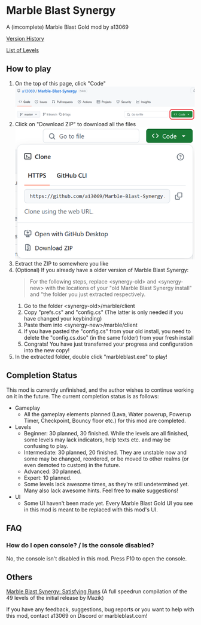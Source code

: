 # Marble Blast Synergy
A (imcomplete) Marble Blast Gold mod by a13069

[Version History](https://github.com/a13069/Marble-Blast-Synergy/blob/master/versions.md)

[List of Levels](https://github.com/a13069/Marble-Blast-Synergy/blob/master/level_list.md)

## How to play
1. On the top of this page, click "Code"
![step1](https://github.com/a13069/Marble-Blast-Synergy/blob/master/howto1.png)
2. Click on "Download ZIP" to download all the files
![step2](https://github.com/a13069/Marble-Blast-Synergy/blob/master/howto2.png)
3. Extract the ZIP to somewhere you like
4. (Optional) If you already have a older version of Marble Blast Synergy:
    >For the following steps, replace \<synergy-old> and \<synergy-new> with the locations of your "old Marble Blast Synergy install" and "the folder you just extracted respectively.
    1. Go to the folder \<synergy-old>/marble/client
    2. Copy "prefs.cs" and "config.cs" (The latter is only needed if you have changed your keybinding)
    3. Paste them into \<synergy-new>/marble/client
    4. If you have pasted the "config.cs" from your old install, you need to delete the "config.cs.dso" (in the same folder) from your fresh install
    4. Congrats! You have just transferred your progress and configuration into the new copy!
5. In the extracted folder, double click "marbleblast.exe" to play!

## Completion Status
This mod is currently unfinished, and the author wishes to continue working on it in the future. The current completion status is as follows:
- Gameplay
    - All the gameplay elements planned (Lava, Water powerup, Powerup Timer, Checkpoint, Bouncy floor etc.) for this mod are completed.
- Levels
    - Beginner: 30 planned, 30 finished. While the levels are all finished, some levels may lack indicators, help texts etc. and may be confusing to play.
    - Intermediate: 30 planned, 20 finished. They are unstable now and some may be changed, reordered, or be moved to other realms (or even demoted to custom) in the future.
    - Advanced: 30 planned.
    - Expert: 10 planned.
    - Some levels lack awesome times, as they're still undetermined yet. Many also lack awesome hints. Feel free to make suggestions!
- UI
    - Some UI haven't been made yet. Every Marble Blast Gold UI you see in this mod is meant to be replaced with this mod's UI.

## FAQ
### How do I open console? / Is the console disabled?
No, the console isn't disabled in this mod. Press F10 to open the console.

## Others
[Marble Blast Synergy: Satisfying Runs](https://www.youtube.com/watch?v=DvRexvnXPZg) (A full speedrun compilation of the 49 levels of the initial release by Mazik)

If you have any feedback, suggestions, bug reports or you want to help with this mod, contact a13069 on Discord or marbleblast.com!


